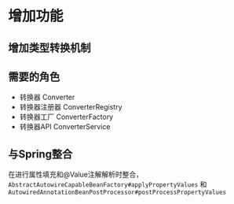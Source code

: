 # 增加功能 
## 增加类型转换机制

## 需要的角色
- 转换器 Converter
- 转换器注册器 ConverterRegistry
- 转换器工厂 ConverterFactory
- 转换器API ConverterService

## 与Spring整合

在进行属性填充和@Value注解解析时整合，`AbstractAutowireCapableBeanFactory#applyPropertyValues`
和`AutowiredAnnotationBeanPostProcessor#postProcessPropertyValues`